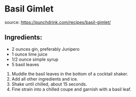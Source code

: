 # Basil Gimlet

source: https://punchdrink.com/recipes/basil-gimlet/

## Ingredients:

  - 2 ounces gin, preferably Junipero
  - 1 ounce lime juice
  - 1/2 ounce simple syrup
  - 5 basil leaves 


1. Muddle the basil leaves in the bottom of a cocktail shaker.
2. Add all other ingredients and ice.
3. Shake until chilled, about 15 seconds.
4. Fine strain into a chilled coupe and garnish with a basil leaf.
